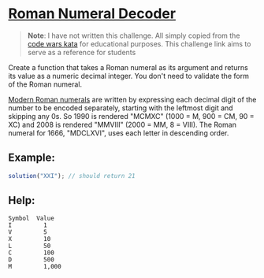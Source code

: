 # [Roman Numeral Decoder](https://www.codewars.com/kata/51b6249c4612257ac0000005)

> **Note**: I have not written this challenge. All simply copied from the [code wars kata](https://www.codewars.com/kata/51b6249c4612257ac0000005) for educational purposes. This challenge link aims to serve as a reference for students

Create a function that takes a Roman numeral as its argument and returns its value as a numeric decimal integer. You don't need to validate the form of the Roman numeral.

[Modern Roman numerals](https://en.wikipedia.org/wiki/Roman_numerals#Standard_form) are written by expressing each decimal digit of the number to be encoded separately, starting with the leftmost digit and skipping any 0s. So 1990 is rendered "MCMXC" (1000 = M, 900 = CM, 90 = XC) and 2008 is rendered "MMVIII" (2000 = MM, 8 = VIII). The Roman numeral for 1666, "MDCLXVI", uses each letter in descending order.

## Example:

```javascript
solution("XXI"); // should return 21
```

## Help:

```
Symbol	Value
I	      1
V	      5
X	      10
L	      50
C	      100
D	      500
M	      1,000
```
